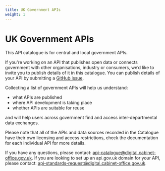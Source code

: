 ```yaml
---
title: UK Government APIs
weight: 1
---
```


# UK Government APIs

This API catalogue is for central and local government APIs.

If you're working on an API that publishes open data or connects government with other organisations, industry or consumers, we’d like to invite you to publish details of it in this catalogue. You can publish details of your API by submitting a [GitHub Issue](https://github.com/alphagov/api-catalogue/issues).

Collecting a list of government APIs will help us understand:

* what APIs are published
* where API development is taking place
* whether APIs are suitable for reuse

and will help users across government find and access inter-departmental data exchanges.

Please note that all of the APIs and data sources recorded in the Catalogue have their own licensing and access restrictions, check the documentation for each individual API for more details.

If you have any questions, please contact: <api-catalogue@digital.cabinet-office.gov.uk>.
If you are looking to set up an api.gov.uk domain for your API, please contact: <api-standards-request@digital.cabinet-office.gov.uk>.
